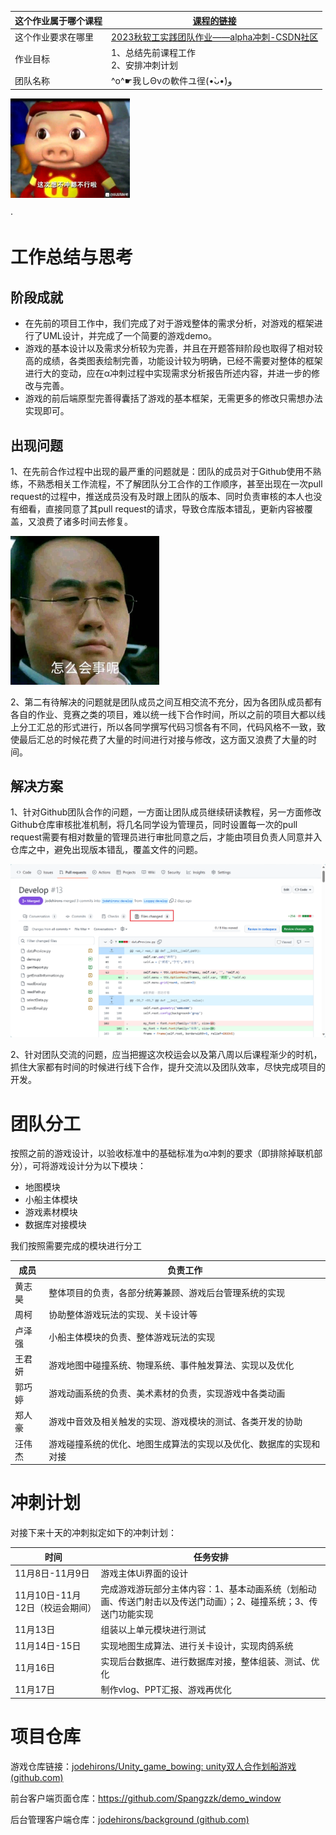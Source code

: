 | 这个作业属于哪个课程 | [课程的链接]([2023秋-福州大学软件工程社区-CSDN社区云](https://bbs.csdn.net/forums/fzusdn-0831?typeId=4994744)) |
| -------------------- | ------------------------------------------------------------ |
| 这个作业要求在哪里   | [2023秋软工实践团队作业——alpha冲刺-CSDN社区](https://bbs.csdn.net/topics/617519084) |
| 作业目标             | 1、总结先前课程工作<br />2、安排冲刺计划<br />               |
| 团队名称             | ^o^☛我しΘνの軟件ユ徎(•̀ᴗ•́)و                                   |

<img src="./assets/image_1.e331eff9.jpg" style="zoom:33%;" />



·

# 工作总结与思考

## 阶段成就

- 在先前的项目工作中，我们完成了对于游戏整体的需求分析，对游戏的框架进行了UML设计，并完成了一个简要的游戏demo。
- 游戏的基本设计以及需求分析较为完善，并且在开题答辩阶段也取得了相对较高的成绩，各类图表绘制完善，功能设计较为明确，已经不需要对整体的框架进行大的变动，应在α冲刺过程中实现需求分析报告所述内容，并进一步的修改与完善。
- 游戏的前后端原型完善得囊括了游戏的基本框架，无需更多的修改只需想办法实现即可。

## 出现问题

  1、在先前合作过程中出现的最严重的问题就是：团队的成员对于Github使用不熟练，不熟悉相关工作流程，不了解团队分工合作的工作顺序，甚至出现在一次pull request的过程中，推送成员没有及时跟上团队的版本、同时负责审核的本人也没有细看，直接同意了其pull request的请求，导致仓库版本错乱，更新内容被覆盖，又浪费了诸多时间去修复。

<img src="./assets/image_2.6852c979.jpg" style="zoom:33%;" />

  2、第二有待解决的问题就是团队成员之间互相交流不充分，因为各团队成员都有各自的作业、竞赛之类的项目，难以统一线下合作时间，所以之前的项目大都以线上分工汇总的形式进行，所以各同学撰写代码习惯各有不同，代码风格不一致，致使最后汇总的时候花费了大量的时间进行对接与修改，这方面又浪费了大量的时间。


## 解决方案

  1、针对Github团队合作的问题，一方面让团队成员继续研读教程，另一方面修改Github仓库审核批准机制，将几名同学设为管理员，同时设置每一次的pull request需要有相对数量的管理员进行审批同意之后，才能由项目负责人同意并入仓库之中，避免出现版本错乱，覆盖文件的问题。


![](./assets/image_3.a3468d21.png)

  2、针对团队交流的问题，应当把握这次校运会以及第八周以后课程渐少的时机，抓住大家都有时间的时候进行线下合作，提升交流以及团队效率，尽快完成项目的开发。


# 团队分工

  按照之前的游戏设计，以验收标准中的基础标准为α冲刺的要求（即排除掉联机部分），可将游戏设计分为以下模块：

- 地图模块
- 小船主体模块
- 游戏素材模块
- 数据库对接模块

我们按照需要完成的模块进行分工


|成员|负责工作|
|--|----|
|黄志昊|整体项目的负责，各部分统筹兼顾、游戏后台管理系统的实现|
|周柯|协助整体游戏玩法的实现、关卡设计等|
|卢泽强|小船主体模块的负责、整体游戏玩法的实现|
|王君妍|游戏地图中碰撞系统、物理系统、事件触发算法、实现以及优化|
|郭巧婷|游戏动画系统的负责、美术素材的负责，实现游戏中各类动画|
|郑人豪|游戏中音效及相关触发的实现、游戏模块的测试、各类开发的协助|
|汪伟杰|游戏碰撞系统的优化、地图生成算法的实现以及优化、数据库的实现和对接|



# 冲刺计划

对接下来十天的冲刺拟定如下的冲刺计划：

|时间|任务安排|
|--|----|
|11月8日-11月9日|游戏主体Ui界面的设计|
|11月10日-11月12日（校运会期间）|完成游戏游玩部分主体内容：1、基本动画系统（划船动画、传送门射击以及传送门动画）；2、碰撞系统；3、传送门功能实现|
|11月13日|组装以上单元模块进行测试|
|11月14日-15日|实现地图生成算法、进行关卡设计，实现肉鸽系统|
|11月16日|实现后台数据库、进行数据库对接，整体组装、测试、优化|
|11月17日|制作vlog、PPT汇报、游戏再优化|



# 项目仓库

游戏仓库链接：[jodehirons/Unity\_game\_bowing: unity双人合作划船游戏 (github.com)](https://github.com/jodehirons/Unity_game_bowing)

前台客户端页面仓库：https://github.com/Spangzzk/demo_window

后台管理客户端仓库：[jodehirons/background (github.com)](https://github.com/jodehirons/background)



  



